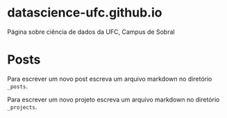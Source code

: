 # datascience-ufc.github.io
Página sobre ciência de dados da UFC, Campus de Sobral


# Posts

Para escrever um novo post escreva um arquivo markdown no diretório
`_posts`.

Para escrever um novo projeto escreva um arquivo markdown no diretório
`_projects`.
